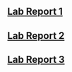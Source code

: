 ## [Lab Report 1](https://dahminh.github.io/cse15l-lab-reports/lab-report-1-week-2.html)

## [Lab Report 2](https://dahminh.github.io/cse15l-lab-reports/lab-report-2-week-4.html)

## [Lab Report 3](https://dahminh.github.io/cse15l-lab-reports/lab-report-3-week-6.html)